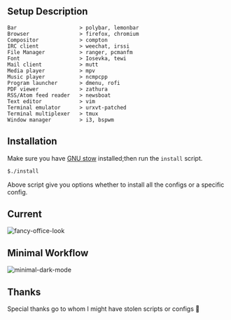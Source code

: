 Setup Description
-----------------
```
Bar                    > polybar, lemonbar
Browser                > firefox, chromium
Compositor             > compton
IRC client             > weechat, irssi
File Manager           > ranger, pcmanfm
Font                   > Iosevka, tewi
Mail client            > mutt
Media player           > mpv
Music player           > ncmpcpp
Program launcher       > dmenu, rofi
PDF viewer             > zathura
RSS/Atom feed reader   > newsboat
Text editor            > vim
Terminal emulator      > urxvt-patched
Terminal multiplexer   > tmux
Window manager         > i3, bspwm
```

Installation
------------

Make sure you have [GNU stow] installed;then run the `install` script.

```bash
$./install
```

Above script give you options whether to install all the configs or a
specific config.

Current
-------

![fancy-office-look](https://i.redditmedia.com/paV09KPE8KxsJwdJrdWnEMzvt3Lm9VpKef74E-eGVKM.png?s=b4bf2e466b3eb606492280523b898af9)

Minimal Workflow
----------------
![minimal-dark-mode](https://github.com/mohabaks/dotfiles/blob/master/demo.gif)

Thanks
------
Special thanks go to whom I might have stolen scripts or configs :punch:

[GNU stow]: https://www.gnu.org/s/stow/manual/stow.html
